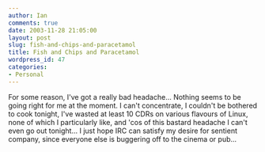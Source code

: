 ```yaml
---
author: Ian
comments: true
date: 2003-11-28 21:05:00
layout: post
slug: fish-and-chips-and-paracetamol
title: Fish and Chips and Paracetamol
wordpress_id: 47
categories:
- Personal
---
```


For some reason, I've got a really bad headache...  Nothing seems to be going right for me at the moment.  I can't concentrate, I couldn't be bothered to cook tonight, I've wasted at least 10 CDRs on various flavours of Linux, none of which I particularly like, and 'cos of this bastard headache I can't even go out tonight...  I just hope IRC can satisfy my desire for sentient company, since everyone else is buggering off to the cinema or pub...
